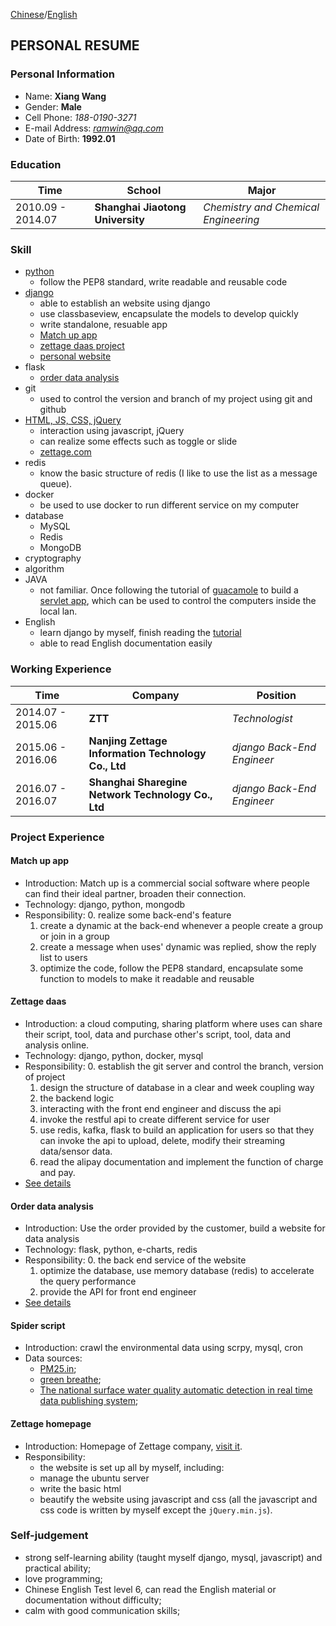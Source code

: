 [Chinese](./README.md)/[English](./README_eng.md)
## PERSONAL RESUME
###  Personal Information
* Name: **Xiang Wang**
* Gender: **Male**
* Cell Phone: *188-0190-3271*
* E-mail Address: [*ramwin@qq.com*](mailto:ramwin@qq.com)
* Date of Birth: **1992.01**

### Education
Time | School | Major
---------- | ----------- | -----------
2010.09 - 2014.07 | **Shanghai Jiaotong University** | *Chemistry and Chemical Engineering*

### Skill
* [python](https://github.com/ramwin/python_tutorial/)
    * follow the PEP8 standard, write readable and reusable code
* [django](https://github.com/ramwin/django_tutorial/)
    * able to establish an website using django
    * use classbaseview, encapsulate the models to develop quickly
    * write standalone, resuable app
    * [Match up app](#sharengine)
    * [zettage daas project](#zettage)
    * [personal website](http://github.com/ramwin/django_tutorial)
* flask
	* [order data analysis](#tv)
* git
    * used to control the version and branch of my project using git and github
* [HTML, JS, CSS, jQuery](https://github.com/ramwin/javascript_tutorial/)
    * interaction using javascript, jQuery
    * can realize some effects such as toggle or slide
    * [zettage.com](#homepage)
* redis
    * know the basic structure of redis (I like to use the list as a message queue).
* docker
    * be used to use docker to run different service on my computer
* database
    * MySQL
    * Redis
    * MongoDB
* cryptography
* algorithm
* JAVA
	* not familiar. Once following the tutorial of [guacamole](http://guacamole.incubator.apache.org/) to build a [servlet app](https://github.com/ramwin/my_guacamole_sample/), which can be used to control the computers inside the local lan.
* English
    * learn django by myself, finish reading the [tutorial](https://docs.djangoproject.com/en/1.8/)
    * able to read English documentation easily

### Working Experience

Time | Company | Position
------------ | ------------- | -------------
2014.07 - 2015.06 | **ZTT** | *Technologist*
2015.06 - 2016.06 | **Nanjing Zettage Information Technology Co., Ltd** | *django Back-End Engineer*
2016.07 - 2016.07 | **Shanghai Sharegine Network Technology Co., Ltd** | *django Back-End Engineer*


### Project Experience
<div id="sharengine"></div>

#### Match up app
* Introduction: Match up is a commercial social software where people can find their ideal partner, broaden their connection.
* Technology: django, python, mongodb
* Responsibility:
    0. realize some back-end's feature
    1. create a dynamic at the back-end whenever a people create a group or join in a group
    2. create a message when uses' dynamic was replied, show the reply list to users
    3. optimize the code, follow the PEP8 standard, encapsulate some function to models to make it readable and reusable


<div id="zettage"></div>  

#### Zettage daas
* Introduction:  a cloud computing, sharing platform where uses can share their script, tool, data and purchase other's script, tool, data and analysis online.
* Technology: django, python, docker, mysql
* Responsibility:
    0. establish the git server and control the branch, version of project
    1. design the structure of database in a clear and week coupling way
    2. the backend logic
    3. interacting with the front end engineer and discuss the api
    4. invoke the restful api to create different service for user
    5. use redis, kafka, flask to build an application for users so that they can invoke the api to upload, delete, modify their streaming data/sensor data.
    6. read the alipay documentation and implement the function of charge and pay.
* [See details](./zettage/README.md)

<div id="tv"></div>

#### Order data analysis
* Introduction: Use the order provided by the customer, build a website for data analysis
* Technology: flask, python, e-charts, redis
* Responsibility:
    0. the back end service of the website
    1. optimize the database, use memory database (redis) to accelerate the query performance
    3. provide the API for front end engineer
* [See details](./tv/README.md)

#### Spider script
* Introduction: crawl the environmental data using scrpy, mysql, cron
* Data sources: 
    * [PM25.in](http://pm25.in/);
    * [green breathe](http://www.pm25.com);
    * [The national surface water quality automatic detection in real time data publishing system](http://58.68.130.147/);

<div id="homepage"></div>

#### Zettage homepage
* Introduction: Homepage of Zettage company, [visit it](https://github.com/ramwin/zettage_homepage/).
* Responsibility:
    * the website is set up all by myself, including:
    * manage the ubuntu server
    * write the basic html
    * beautify the website using javascript and css (all the javascript and css code is written by myself except the `jQuery.min.js`).

### Self-judgement
* strong self-learning ability (taught myself django, mysql, javascript) and practical ability;
* love programming;
* Chinese English Test level 6, can read the English material or documentation without difficulty;
* calm with good communication skills;

